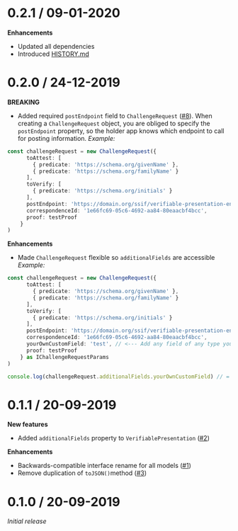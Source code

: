 # 0.2.1 / 09-01-2020

**Enhancements**
- Updated all dependencies
- Introduced [HISTORY.md](HISTORY.md)

# 0.2.0 / 24-12-2019

**BREAKING**
- Added required `postEndpoint` field to `ChallengeRequest` ([#8](https://github.com/rabobank-blockchain/vp-toolkit-models/issues/8)). When creating a `ChallengeRequest` object, you are obliged to specify the `postEndpoint` property, so the holder app knows which endpoint to call for posting information.
*Example:*
```ts
const challengeRequest = new ChallengeRequest({
      toAttest: [
        { predicate: 'https://schema.org/givenName' },
        { predicate: 'https://schema.org/familyName' }
      ],
      toVerify: [
        { predicate: 'https://schema.org/initials' }
      ],
      postEndpoint: 'https://domain.org/ssif/verifiable-presentation-endpoint', // <--- New field
      correspondenceId: '1e66fc69-05c6-4692-aa84-80eaacbf4bcc',
      proof: testProof
    }
)
```

**Enhancements**

- Made `ChallengeRequest` flexible so `additionalFields` are accessible
*Example:*
```ts
const challengeRequest = new ChallengeRequest({
      toAttest: [
        { predicate: 'https://schema.org/givenName' },
        { predicate: 'https://schema.org/familyName' }
      ],
      toVerify: [
        { predicate: 'https://schema.org/initials' }
      ],
      postEndpoint: 'https://domain.org/ssif/verifiable-presentation-endpoint',
      correspondenceId: '1e66fc69-05c6-4692-aa84-80eaacbf4bcc',
      yourOwnCustomField: 'test', // <--- Add any field of any type you'd like
      proof: testProof
    } as IChallengeRequestParams
)

console.log(challengeRequest.additionalFields.yourOwnCustomField) // = test
```

# 0.1.1 / 20-09-2019

**New features**
- Added `additionalFields` property to `VerifiablePresentation` ([#2](https://github.com/rabobank-blockchain/vp-toolkit-models/issues/2))

**Enhancements**
- Backwards-compatible interface rename for all models ([#1](https://github.com/rabobank-blockchain/vp-toolkit-models/issues/1))
- Remove duplication of `toJSON()`method ([#3](https://github.com/rabobank-blockchain/vp-toolkit-models/issues/3))

# 0.1.0 / 20-09-2019

*Initial release*
